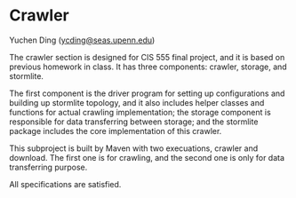 # Crawler

Yuchen Ding (ycding@seas.upenn.edu)

The crawler section is designed for CIS 555 final project, and it is based on previous homework in class. It has three
components: crawler, storage, and stormlite.

The first component is the driver program for setting up configurations and building up stormlite topology, and it
also includes helper classes and functions for actual crawling implementation; the storage component is responsible
for data transferring between storage; and the stormlite package includes the core implementation of this crawler.

This subproject is built by Maven with two execuations, crawler and download. The first one is for crawling, and
the second one is only for data transferring purpose.

All specifications are satisfied.